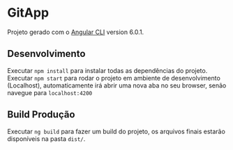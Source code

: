 # GitApp

Projeto gerado com o [Angular CLI](https://github.com/angular/angular-cli) version 6.0.1.

## Desenvolvimento

Executar `npm install` para instalar todas as dependências do projeto.
Executar `npm start` para rodar o projeto em ambiente de desenvolvimento (Localhost), automaticamente irá abrir uma nova aba no seu browser, senão navegue para `localhost:4200`

## Build Produção

Executar `ng build` para fazer um build do projeto, os arquivos finais estarão disponíveis na pasta `dist/`.
